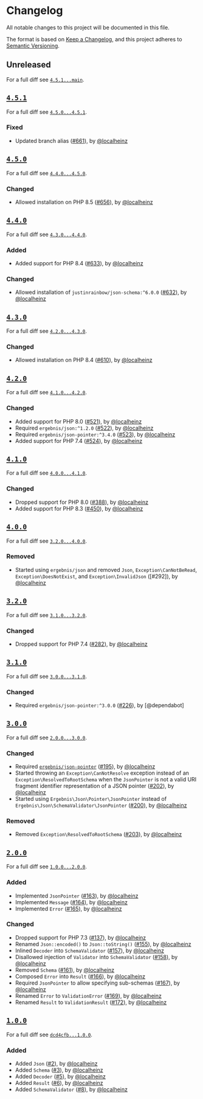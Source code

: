# Changelog

All notable changes to this project will be documented in this file.

The format is based on [Keep a Changelog](https://keepachangelog.com/en/1.0.0/), and this project adheres to [Semantic Versioning](https://semver.org/spec/v2.0.0.html).

## Unreleased

For a full diff see [`4.5.1...main`][4.5.1...main].

## [`4.5.1`][4.5.1]

For a full diff see [`4.5.0...4.5.1`][4.5.0...4.5.1].

### Fixed

- Updated branch alias ([#661]), by [@localheinz]

## [`4.5.0`][4.5.0]

For a full diff see [`4.4.0...4.5.0`][4.4.0...4.5.0].

### Changed

- Allowed installation on PHP 8.5 ([#656]), by [@localheinz]

## [`4.4.0`][4.4.0]

For a full diff see [`4.3.0...4.4.0`][4.3.0...4.4.0].

### Added

- Added support for PHP 8.4 ([#633]), by [@localheinz]

### Changed

- Allowed installation of `justinrainbow/json-schema:^6.0.0` ([#632]), by [@localheinz]

## [`4.3.0`][4.3.0]

For a full diff see [`4.2.0...4.3.0`][4.2.0...4.3.0].

### Changed

- Allowed installation on PHP 8.4 ([#610]), by [@localheinz]

## [`4.2.0`][4.2.0]

For a full diff see [`4.1.0...4.2.0`][4.1.0...4.2.0].

### Changed

- Added support for PHP 8.0 ([#521]), by [@localheinz]
- Required `ergebnis/json:^1.2.0` ([#522]), by [@localheinz]
- Required `ergebnis/json-pointer:^3.4.0` ([#523]), by [@localheinz]
- Added support for PHP 7.4 ([#524]), by [@localheinz]

## [`4.1.0`][4.1.0]

For a full diff see [`4.0.0...4.1.0`][4.0.0...4.1.0].

### Changed

- Dropped support for PHP 8.0 ([#388]), by [@localheinz]
- Added support for PHP 8.3 ([#450]), by [@localheinz]

## [`4.0.0`][4.0.0]

For a full diff see [`3.2.0...4.0.0`][3.2.0...4.0.0].

### Removed

- Started using `ergebnis/json` and removed `Json`, `Exception\CanNotBeRead`, `Exception\DoesNotExist`, and `Exception\InvalidJson` ([#292]), by [@localheinz]

## [`3.2.0`][3.2.0]

For a full diff see [`3.1.0...3.2.0`][3.1.0...3.2.0].

### Changed

- Dropped support for PHP 7.4 ([#282]), by [@localheinz]

## [`3.1.0`][3.1.0]

For a full diff see [`3.0.0...3.1.0`][3.0.0...3.1.0].

### Changed

- Required `ergebnis/json-pointer:^3.0.0` ([#226]), by [@dependabot]

## [`3.0.0`][3.0.0]

For a full diff see [`2.0.0...3.0.0`][2.0.0...3.0.0].

### Changed

- Required [`ergebnis/json-pointer`](https://github.com/ergebnis/json-pointer) ([#195]), by [@localheinz]
- Started throwing an `Exception\CanNotResolve` exception instead of an `Exception\ResolvedToRootSchema` when the `JsonPointer` is not a valid URI fragment identifier representation of a JSON pointer ([#202]), by [@localheinz]
- Started using `Ergebnis\Json\Pointer\JsonPointer` instead of `Ergebnis\Json\SchemaValidator\JsonPointer` ([#200]), by [@localheinz]

### Removed

- Removed `Exception\ResolvedToRootSchema` ([#203]), by [@localheinz]

## [`2.0.0`][2.0.0]

For a full diff see [`1.0.0...2.0.0`][1.0.0...2.0.0].

### Added

- Implemented `JsonPointer` ([#163]), by [@localheinz]
- Implemented `Message` ([#164]), by [@localheinz]
- Implemented `Error` ([#165]), by [@localheinz]

### Changed

- Dropped support for PHP 7.3 ([#137]), by [@localheinz]
- Renamed `Json::encoded()` to `Json::toString()` ([#155]), by [@localheinz]
- Inlined `Decoder` into `SchemaValidator` ([#157]), by [@localheinz]
- Disallowed injection of `Validator` into `SchemaValidator` ([#158]), by [@localheinz]
- Removed `Schema` ([#161]), by [@localheinz]
- Composed `Error` into `Result` ([#166]), by [@localheinz]
- Required `JsonPointer` to allow specifying sub-schemas ([#167]), by [@localheinz]
- Renamed `Error` to `ValidationError` ([#169]), by [@localheinz]
- Renamed `Result` to `ValidationResult` ([#172]), by [@localheinz]

## [`1.0.0`][1.0.0]

For a full diff see [`dcd4cfb...1.0.0`][dcd4cfb...1.0.0].

### Added

- Added `Json` ([#2]), by [@localheinz]
- Added `Schema` ([#3]), by [@localheinz]
- Added `Decoder` ([#5]), by [@localheinz]
- Added `Result` ([#6]), by [@localheinz]
- Added `SchemaValidator` ([#8]), by [@localheinz]

[1.0.0]: https://github.com/ergebnis/json-schema-validator/releases/tag/1.0.0
[2.0.0]: https://github.com/ergebnis/json-schema-validator/releases/tag/2.0.0
[3.0.0]: https://github.com/ergebnis/json-schema-validator/releases/tag/3.0.0
[3.1.0]: https://github.com/ergebnis/json-schema-validator/releases/tag/3.1.0
[3.2.0]: https://github.com/ergebnis/json-schema-validator/releases/tag/3.2.0
[4.0.0]: https://github.com/ergebnis/json-schema-validator/releases/tag/4.0.0
[4.1.0]: https://github.com/ergebnis/json-schema-validator/releases/tag/4.1.0
[4.2.0]: https://github.com/ergebnis/json-schema-validator/releases/tag/4.2.0
[4.3.0]: https://github.com/ergebnis/json-schema-validator/releases/tag/4.3.0
[4.4.0]: https://github.com/ergebnis/json-schema-validator/releases/tag/4.4.0
[4.5.0]: https://github.com/ergebnis/json-schema-validator/releases/tag/4.5.0
[4.5.1]: https://github.com/ergebnis/json-schema-validator/releases/tag/4.5.1

[dcd4cfb...1.0.0]: https://github.com/ergebnis/json-schema-validator/compare/dcd4cfb...1.0.0
[1.0.0...2.0.0]: https://github.com/ergebnis/json-schema-validator/compare/1.0.0...2.0.0
[2.0.0...3.0.0]: https://github.com/ergebnis/json-schema-validator/compare/2.0.0...3.0.0
[3.0.0...3.1.0]: https://github.com/ergebnis/json-schema-validator/compare/3.0.0...3.1.0
[3.1.0...3.2.0]: https://github.com/ergebnis/json-schema-validator/compare/3.1.0...3.2.0
[3.2.0...4.0.0]: https://github.com/ergebnis/json-schema-validator/compare/3.2.0...4.0.0
[4.0.0...4.1.0]: https://github.com/ergebnis/json-schema-validator/compare/4.0.0...4.1.0
[4.1.0...4.2.0]: https://github.com/ergebnis/json-schema-validator/compare/4.1.0...4.2.0
[4.2.0...4.3.0]: https://github.com/ergebnis/json-schema-validator/compare/4.2.0...4.3.0
[4.3.0...4.4.0]: https://github.com/ergebnis/json-schema-validator/compare/4.3.0...4.4.0
[4.4.0...4.5.0]: https://github.com/ergebnis/json-schema-validator/compare/4.4.0...4.5.0
[4.5.0...4.5.1]: https://github.com/ergebnis/json-schema-validator/compare/4.5.0...4.5.1
[4.5.1...main]: https://github.com/ergebnis/json-schema-validator/compare/4.5.1...main

[#2]: https://github.com/ergebnis/json-schema-validator/pull/2
[#3]: https://github.com/ergebnis/json-schema-validator/pull/3
[#5]: https://github.com/ergebnis/json-schema-validator/pull/5
[#6]: https://github.com/ergebnis/json-schema-validator/pull/6
[#8]: https://github.com/ergebnis/json-schema-validator/pull/8
[#137]: https://github.com/ergebnis/json-schema-validator/pull/137
[#155]: https://github.com/ergebnis/json-schema-validator/pull/155
[#157]: https://github.com/ergebnis/json-schema-validator/pull/157
[#158]: https://github.com/ergebnis/json-schema-validator/pull/158
[#161]: https://github.com/ergebnis/json-schema-validator/pull/161
[#163]: https://github.com/ergebnis/json-schema-validator/pull/163
[#164]: https://github.com/ergebnis/json-schema-validator/pull/164
[#165]: https://github.com/ergebnis/json-schema-validator/pull/165
[#166]: https://github.com/ergebnis/json-schema-validator/pull/166
[#167]: https://github.com/ergebnis/json-schema-validator/pull/167
[#169]: https://github.com/ergebnis/json-schema-validator/pull/169
[#172]: https://github.com/ergebnis/json-schema-validator/pull/172
[#195]: https://github.com/ergebnis/json-schema-validator/pull/195
[#200]: https://github.com/ergebnis/json-schema-validator/pull/200
[#202]: https://github.com/ergebnis/json-schema-validator/pull/202
[#203]: https://github.com/ergebnis/json-schema-validator/pull/203
[#226]: https://github.com/ergebnis/json-schema-validator/pull/226
[#282]: https://github.com/ergebnis/json-schema-validator/pull/282
[#388]: https://github.com/ergebnis/json-schema-validator/pull/388
[#450]: https://github.com/ergebnis/json-schema-validator/pull/450
[#521]: https://github.com/ergebnis/json-schema-validator/pull/521
[#522]: https://github.com/ergebnis/json-schema-validator/pull/522
[#523]: https://github.com/ergebnis/json-schema-validator/pull/523
[#524]: https://github.com/ergebnis/json-schema-validator/pull/524
[#610]: https://github.com/ergebnis/json-schema-validator/pull/610
[#632]: https://github.com/ergebnis/json-schema-validator/pull/632
[#633]: https://github.com/ergebnis/json-schema-validator/pull/633
[#656]: https://github.com/ergebnis/json-schema-validator/pull/656
[#661]: https://github.com/ergebnis/json-schema-validator/pull/661

[@localheinz]: https://github.com/localheinz
